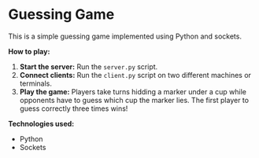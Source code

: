 # Guessing Game

This is a simple guessing game implemented using Python and sockets.

**How to play:**
1. **Start the server:** Run the `server.py` script.
2. **Connect clients:** Run the `client.py` script on two different machines or terminals.
3. **Play the game:** Players take turns hidding a marker under a cup while opponents have to guess which cup the marker lies. The first player to guess correctly three times wins!

**Technologies used:**
* Python
* Sockets

